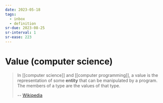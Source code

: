 ```yaml
---
date: 2023-05-18
tags:
  - inbox
  - definition
sr-due: 2023-08-25
sr-interval: 1
sr-ease: 223
---
```


# Value (computer science)

> In [[computer science]] and [[computer programming]], a value is the
> representation of some **entity** that can be manipulated by a program. The
> members of a type are the values of that type.
>
> -- [Wikipedia](<https://en.wikipedia.org/wiki/Value_(computer_science)>)
